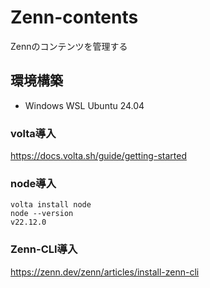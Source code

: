 # Zenn-contents

Zennのコンテンツを管理する

## 環境構築

- Windows WSL Ubuntu 24.04

### volta導入

https://docs.volta.sh/guide/getting-started

### node導入

```
volta install node
node --version
v22.12.0
```

### Zenn-CLI導入

https://zenn.dev/zenn/articles/install-zenn-cli